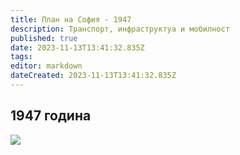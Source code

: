 ```yaml
---
title: План на София - 1947
description: Транспорт, инфраструктуа и мобилност
published: true
date: 2023-11-13T13:41:32.835Z
tags: 
editor: markdown
dateCreated: 2023-11-13T13:41:32.835Z
---
```


## 1947 година

<img src="https://drive.google.com/uc?id=1ZluJVlXAac4WnXpTww4zQiwqv-Ma7eNc">